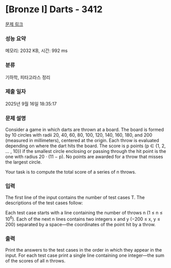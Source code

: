 # [Bronze I] Darts - 3412 

[문제 링크](https://www.acmicpc.net/problem/3412) 

### 성능 요약

메모리: 2032 KB, 시간: 992 ms

### 분류

기하학, 피타고라스 정리

### 제출 일자

2025년 9월 16일 18:35:17

### 문제 설명

<p>Consider a game in which darts are thrown at a board. The board is formed by 10 circles with radii 20, 40, 60, 80, 100, 120, 140, 160, 180, and 200 (measured in millimeters), centered at the origin. Each throw is evaluated depending on where the dart hits the board. The score is p points (p ∈ {1, 2, ... , 10}) if the smallest circle enclosing or passing through the hit point is the one with radius 20 · (11 − p). No points are awarded for a throw that misses the largest circle.</p>

<p>Your task is to compute the total score of a series of n throws.</p>

### 입력 

 <p>The first line of the input contains the number of test cases T. The descriptions of the test cases follow:</p>

<p>Each test case starts with a line containing the number of throws n (1 ≤ n ≤ 10<sup>6</sup>). Each of the next n lines contains two integers x and y (−200 ≤ x, y ≤ 200) separated by a space—the coordinates of the point hit by a throw.</p>

### 출력 

 <p>Print the answers to the test cases in the order in which they appear in the input. For each test case print a single line containing one integer—the sum of the scores of all n throws.</p>

